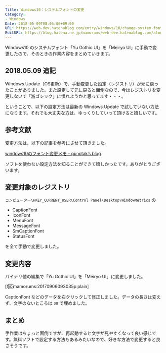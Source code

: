 ```yaml
---
Title: Windows10：システムフォントの変更
Category:
- Windows
Date: 2018-05-09T08:06:00+09:00
URL: https://web-dev.hatenablog.com/entry/windows/10/change-system-font
EditURL: https://blog.hatena.ne.jp/mamorums/web-dev.hatenablog.com/atom/entry/8599973812295439558
---
```


Windows10 のシステムフォント「Yu Gothic UI」を「Meiryo UI」に手動で変更したので、そのときの作業内容をまとめていきます。


## 2018.05.09 追記
Windows Update（OS更新）で、手動変更した設定（レジストリ）が元に戻ったことがありました。また設定して元に戻ると面倒なので、今はレジストリを変更しないで「游ゴシック」に慣れようかと思ってます・・・。

ということで、以下の設定方法は最新の Windows Update で試していない方法になります。それでも大丈夫な方は、ゆっくりしていって頂けると嬉しいです。


## 参考文献
変更方法は、以下の記事を参考にさせて頂きました。

[windows10のフォント変更メモ - qunotak’s blog](http://qunotak.hatenablog.com/entry/2016/08/05/020704)

ソフトを使わない設定方法を知ることができて嬉しかったです。ありがとうございます。


## 変更対象のレジストリ
`コンピューター\HKEY_CURRENT_USER\Control Panel\Desktop\WindowMetrics` の

- CaptionFont
- IconFont
- MenuFont
- MessageFont
- SmCaptionFont
- StatusFont

を全て手動で変更しました。


## 変更内容
バイナリ値の編集で「Yu Gothic UI」を「Meiryo UI」に変更しました。

[f:id:mamorums:20170906093035p:plain]

CaptionFont などのデータを右クリックして修正しました。データの長さは変えず、文字のないところは `00` で埋めました。


## まとめ
手作業はちょっと面倒ですが、再起動すると文字が見やすくなって良い感じです。無料ソフトで設定する方法もあるみたいなので、好きな方法で変更すると良さそうです。
